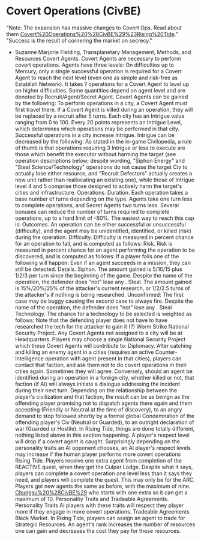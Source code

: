 # Covert Operations (CivBE)

"Note: The expansion has massive changes to Covert Ops. Read about them [Covert%20Operations%20%28CivBE%29%23Rising%20Tide](here)."
"Success is the result of cornering the market on secrecy."
- Suzanne Marjorie Fielding, Transplanetary Management, Methods, and Resources
Covert Agents.
Covert Agents are necessary to perform covert operations. Agents have three levels:
On difficulties up to Mercury, only a single successful operation is required for a Covert Agent to reach the next level (even one as simple and risk-free as Establish Network). It takes ? operations for a Covert Agent to level up on higher difficulties.
Some quantities depend on agent level and are denoted by Recruit/Agent/Secret Agent.
Covert Agents can be gained by the following:
To perform operations in a city, a Covert Agent must first travel there.
If a Covert Agent is killed during an operation, they will be replaced by a recruit after 5 turns.
Each city has an Intrigue value ranging from 0 to 100. Every 20 points represents an Intrigue Level, which determines which operations may be performed in that city. Successful operations in a city increase Intrigue. Intrigue can be decreased by the following:
As stated in the in-game Civilopedia, a rule of thumb is that operations requiring 3 Intrigue or less to execute are those which benefit the executor without harming the target (see operation descriptions below; despite wording, "Siphon Energy" and "Steal Science/Technology" operations do not cause the target Civ to actually lose either resource, and "Recruit Defectors" actually creates a new unit rather than reallocating an existing one), while those of Intrigue level 4 and 5 comprise those designed to actively harm the target's cities and infrastructure.
Operations.
Duration.
Each operation takes a base number of turns depending on the type. Agents take one turn less to complete operations, and Secret Agents two turns less.
Several bonuses can reduce the number of turns required to complete operations, up to a hard limit of -80%.
The easiest way to reach this cap is:
Outcomes.
An operation can be either successful or unsuccessful (difficulty), and the agent may be unidentified, identified, or killed (risk) during the operation.
Difficulty.
Difficulty is measured in percent chance for an operation to fail, and is computed as follows:
Risk.
Risk is measured in percent chance for an agent performing the operation to be discovered, and is computed as follows:
If a player fails one of the following will happen:
Even if an agent succeeds in a mission, they can still be detected.
Details.
Siphon.
The amount gained is 5/10/15 plus 1/2/3 per turn since the beginning of the game.
Despite the name of the operation, the defender does "not" lose any .
Steal.
The amount gained is 15%/20%/25% of the attacker's current research, or 1/2/2.5 turns of the attacker's if nothing is being researched. Unconfirmed: The first case may be buggy causing the second case to always fire.
Despite the name of the operation, the defender does "not" lose any .
Steal Technology.
The chance for a technology to be selected is weighted as follows:
Note that the defending player does not have to have researched the tech for the attacker to gain it (?)
Worm Strike
National Security Project.
Any Covert Agents not assigned to a city will be at Headquarters. Players may choose a single National Security Project which these Covert Agents will contribute to:
Diplomacy.
After catching and killing an enemy agent in a cities (requires an active Counter-Intelligence operation with agent present in that cities), players can contact that faction, and ask them not to do covert operations in their cities again. Sometimes they will agree.
Conversely, should an agent be identified during an operation in a foreign city, whether killed or not, that faction (if AI) will always initiate a dialogue addressing the incident during their next turn. Depending on the relationship between the player's civilization and that faction, the result can be as benign as the offending player promising not to dispatch agents there again and them accepting (Friendly or Neutral at the time of discovery), to an angry demand to stop followed shortly by a formal global Condemnation of the offending player's Civ (Neutral or Guarded), to an outright declaration of war (Guarded or Hostile).
In Rising Tide, things are done totally different, nothing listed above in this section happening. A player's respect level will drop if a covert agent is caught. Surprisingly depending on the personality traits an AI opponent chooses, an AI player's respect levels may increase if the human player performs more covert operations
Rising Tide.
Players receive one extra agent from completion of the REACTIVE quest, when they get the Culper Lodge. Despite what it says, players can complete a covert operation one level less than it says they need, and players will complete the quest. This may only be for the ARC.
Players get new agents the same as before, with the maximum of nine. [Chungsu%20%28CivBE%29](Chungsu) who starts with one extra so it can get a maximum of 10.
Personality Traits and Tradeable Agreements.
Personality Traits
AI players with these traits will respect they player more if they engage in more covert operations.
Tradeable Agreements
Black Market.
In Rising Tide, players can assign an agent to trade for Strategic Resources. An agent's rank increases the number of resources one can gain and decreases the cost they pay for these resources.